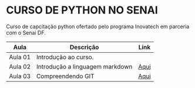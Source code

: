 # CURSO DE PYTHON NO SENAI

Curso de capcitação python ofertado pelo programa Inovatech em parceria com o Senai DF.

| Aula | Descrição | Link |
| - | - | - |
| Aula 01 | Introdução ao curso. | |
| Aula 02 | Introdução a linguagem markdown | [Aqui](aulaMarkdown.md)|
| Aula 03 | Compreendendo GIT | [Aqui](aulaGit.md)|
